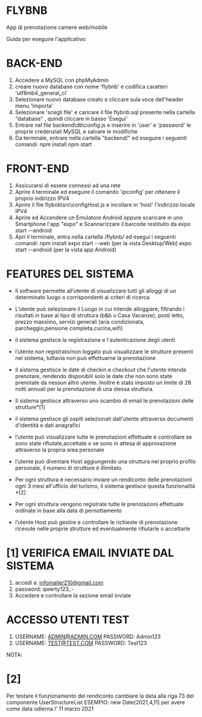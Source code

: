# FLYBNB
App di prenotazione camere web/mobile

Guida per eseguire l'applicativo:

# BACK-END

1. Accedere a MySQL con phpMyAdmin
2. creare nuovo database con nome 'flybnb' e codifica caratteri 'utf8mb4_general_ci'
3. Selezionare nuovo database creato e cliccare sula voce dell'header menu 'Importa'
4. Selezionare 'scegli file' e caricare il file flybnb.sql presente nella cartella "database" , quindi cliccare in basso 'Esegui'
5. Entrare nel file backend\db\config.js e inserire in 'user' e 'password' le proprie credenziali MySQL e salvare le modifiche
6. Da terminale, entrare nella cartella "backend/" ed eseguire i seguenti comandi:
 	npm install
	npm start

# FRONT-END

1. Assicurarsi di essere connessi ad una rete
2. Aprire il terminale ed eseguire il comando 'ipconfig' per ottenere il proprio indirizzo IPV4
3. Aprire il file flybnb\src\configHost.js e incollare in 'host' l'indirizzo locale IPV4
4. Aprire ed Accendere un Emulatore Android oppure scaricare in uno Smartphone l'app "expo" e Scannarizzare il barcode restituito da expo start --android
5. Apri il terminale, entra nella cartella /flybnb/ ed esegui i seguenti comandi: 
	npm install
	expo start --web (per la vista Desktop/Web)
	expo  start --android (per la vista app Android)

# FEATURES DEL SISTEMA

- Il software permette all’utente di visualizzare tutti gli alloggi di un determinato luogo o corrispondenti ai criteri di ricerca

- L’utente può selezionare il Luogo in cui intende alloggiare, filtrando i risultati in base al tipo di struttura (b&b o Casa Vacanze), posti letto, prezzo massimo, servizi generali (aria condizionata, parcheggio,pensione completa,cucina,wifi)

- il sistema gestisce la registrazione e l'autenticazione degli utenti

- l’utente non registrato/non loggato può  visualizzare le strutture presenti nel sistema, tuttavia non può effettuarne la prenotazione 

- Il sistema gestisce le date di checkin e checkout che l'utente intende prenotare, rendendo disponibili solo le date che non sono state prenotate da nessun altro utente. Inoltre è stato imposto un limite di 28 notti annuali per la prenotazione di una stessa struttura.

- Il sistema gestisce attraverso uno scambio di email le prenotazioni delle strutture*[1]

- il sistema gestisce gli ospiti selezionati dall'utente attraverso documenti d'identità e dati anagrafici

- l’utente può visualizzare tutte le prenotazioni effettuate e controllare se sono state rifiutate,accettate o se sono in attesa di approvazione attraverso la propria area personale

- l’utente può diventare Host aggiungendo una struttura nel proprio profilo personale, il numero di strutture è illimitato.

- Per ogni struttura è necessario inviare un rendiconto delle prenotazioni ogni 3 mesi all'ufficio del turismo, il sistema gestisce questa funzionalità *[2]

- Per ogni struttura vengono registrate tutte le prenotazioni effettuate ordinate in base alla data di pernottamento

- l’utente Host può gestire e controllare le richieste di prenotazione ricevute nelle proprie strutture ed eventualmente rifiutarle o accettarle



# [1] VERIFICA EMAIL INVIATE DAL SISTEMA

1. accedi a: infomailer210@gmail.com
2. password: qwerty123,.-
3. Accedere e controllare la sezione email inviate
	
# ACCESSO UTENTI TEST

1. USERNAME: ADMIN@ADMIN.COM    PASSWORD: Admin123
2. USERNAME: TEST@TEST.COM  PASSWORD: Test123

NOTA:

# [2] 
Per testare il funzionamento del rendiconto cambiare la data alla riga 73 del componente UserStructureList 
	ESEMPIO: new Date(2021,4,11) per avere come data odierna l' 11 marzo 2021




